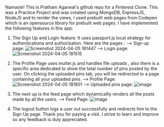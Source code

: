 Namaste! This is Pratham Agarwal's github repo for a Pinterest Clone.
This was a Practice Project and was created using MongoDB, ExpressJS, NodeJS and to render the views, I used prebuilt web pages from Codepen which is an opensource library for prebuilt web pages.
I have implemented the following features in this app:
   1. The Sign Up and Login feature: It uses passport.js local strategy for authenticationa and authorization. Here are the pages :
      --> Sign up page:
      ![Screenshot 2024-04-05 181447](https://github.com/coding-jod/Pinterest-Clone/assets/134684474/7bd7114b-3b89-4631-a876-80c0337b8ef6)
      --> Login page:
      ![Screenshot 2024-04-05 181515](https://github.com/coding-jod/Pinterest-Clone/assets/134684474/0068d2ce-5456-4526-b763-a15c42d5432b)
  
   2. The Profile Page uses multer.js and handles file uploads , also there is a specific area dedicated to show the total number of pins posted by the user.
      On clicking the uploaded pins tab, you will be redirected to a page containing all your uploaded pins. 
      --> Profile Page:
      ![Screenshot 2024-04-05 181801](https://github.com/coding-jod/Pinterest-Clone/assets/134684474/9272ebe3-083c-4104-a18e-b37cf7d7b96b)
      --> Uploaded pins page:
      ![image](https://github.com/coding-jod/Pinterest-Clone/assets/134684474/58a5123a-06ca-41e8-b158-80955e807e77)


   3. The next up is the feed page which dynamicallly renders all the posts made by all the users.
      --> Feed Page:
      ![image](https://github.com/coding-jod/Pinterest-Clone/assets/134684474/6a3bfd33-1fee-4bc9-a960-c2424ed799ee)
  
   4. The logout button logs a user out successfully and redirects him to the Sign Up page.
Thank you for paying a visit. I strive to learn and improve so any feedback is duly appreciated.
